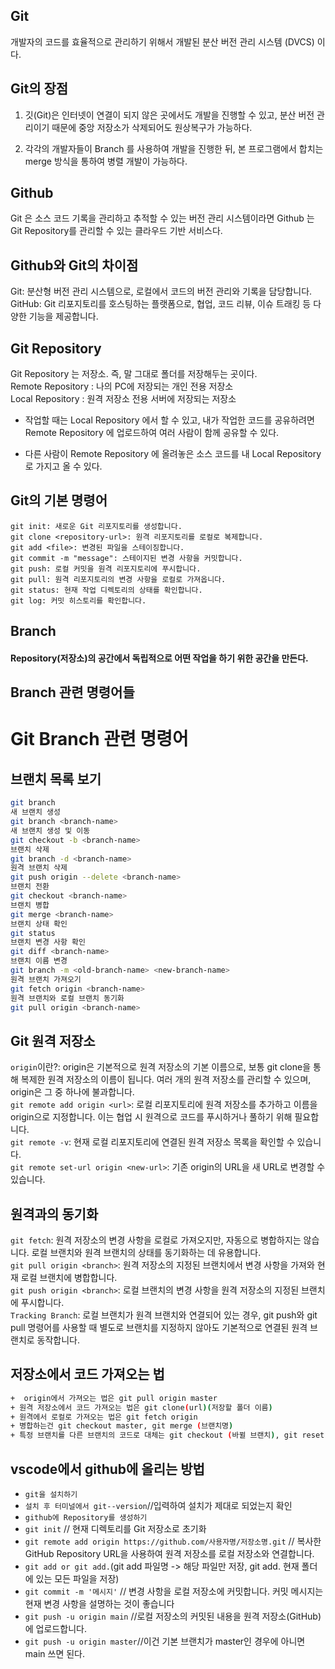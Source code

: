## Git
개발자의 코드를 효율적으로 관리하기 위해서 개발된 분산 버전 관리 시스템 (DVCS) 이다.

## Git의 장점
1. 깃(Git)은 인터넷이 연결이 되지 않은 곳에서도 개발을 진행할 수 있고, 분산 버전 관리이기 때문에 중앙 저장소가 삭제되어도 원상복구가 가능하다.

2. 각각의 개발자들이 Branch 를 사용하여 개발을 진행한 뒤, 본 프로그램에서 합치는 merge 방식을 통하여 병렬 개발이 가능하다.


## Github
Git 은 소스 코드 기록을 관리하고 추적할 수 있는 버전 관리 시스템이라면 Github 는 Git Repository를 관리할 수 있는 클라우드 기반 서비스다.

## Github와 Git의 차이점
Git: 분산형 버전 관리 시스템으로, 로컬에서 코드의 버전 관리와 기록을 담당합니다.\
GitHub: Git 리포지토리를 호스팅하는 플랫폼으로, 협업, 코드 리뷰, 이슈 트래킹 등 다양한 기능을 제공합니다.

## Git Repository
Git Repository 는 저장소. 즉, 말 그대로 폴더를 저장해두는 곳이다.\
Remote Repository : 나의 PC에 저장되는 개인 전용 저장소\
Local Repository : 원격 저장소 전용 서버에 저장되는 저장소
+ 작업할 때는 Local Repository 에서 할 수 있고, 내가 작업한 코드를 공유하려면 Remote Repository 에 업로드하여 여러 사람이 함께 공유할 수 있다.

+ 다른 사람이 Remote Repository 에 올려놓은 소스 코드를 내 Local Repository 로 가지고 올 수 있다.

## Git의 기본 명령어
```git init: 새로운 Git 리포지토리를 생성합니다.```\
```git clone <repository-url>: 원격 리포지토리를 로컬로 복제합니다.```\
```git add <file>: 변경된 파일을 스테이징합니다.```\
```git commit -m "message": 스테이지된 변경 사항을 커밋합니다.```\
```git push: 로컬 커밋을 원격 리포지토리에 푸시합니다.```\
```git pull: 원격 리포지토리의 변경 사항을 로컬로 가져옵니다.```\
```git status: 현재 작업 디렉토리의 상태를 확인합니다.```\
```git log: 커밋 히스토리를 확인합니다.```

## Branch
#### Repository(저장소)의 공간에서 독립적으로 어떤 작업을 하기 위한 공간을 만든다.

## Branch 관련 명령어들
# Git Branch 관련 명령어

## 브랜치 목록 보기
```bash
git branch
새 브랜치 생성
git branch <branch-name>
새 브랜치 생성 및 이동
git checkout -b <branch-name>
브랜치 삭제
git branch -d <branch-name>
원격 브랜치 삭제
git push origin --delete <branch-name>
브랜치 전환
git checkout <branch-name>
브랜치 병합
git merge <branch-name>
브랜치 상태 확인
git status
브랜치 변경 사항 확인
git diff <branch-name>
브랜치 이름 변경
git branch -m <old-branch-name> <new-branch-name>
원격 브랜치 가져오기
git fetch origin <branch-name>
원격 브랜치와 로컬 브랜치 동기화
git pull origin <branch-name>
```
## Git 원격 저장소
```origin```이란?: origin은 기본적으로 원격 저장소의 기본 이름으로, 보통 git clone을 통해 복제한 원격 저장소의 이름이 됩니다. 여러 개의 원격 저장소를 관리할 수 있으며, origin은 그 중 하나에 불과합니다.\
```git remote add origin <url>```: 로컬 리포지토리에 원격 저장소를 추가하고 이름을 origin으로 지정합니다. 이는 협업 시 원격으로 코드를 푸시하거나 풀하기 위해 필요합니다.\
```git remote -v```: 현재 로컬 리포지토리에 연결된 원격 저장소 목록을 확인할 수 있습니다.\
```git remote set-url origin <new-url>```: 기존 origin의 URL을 새 URL로 변경할 수 있습니다.
## 원격과의 동기화
```git fetch```: 원격 저장소의 변경 사항을 로컬로 가져오지만, 자동으로 병합하지는 않습니다. 로컬 브랜치와 원격 브랜치의 상태를 동기화하는 데 유용합니다.\
```git pull origin <branch>```: 원격 저장소의 지정된 브랜치에서 변경 사항을 가져와 현재 로컬 브랜치에 병합합니다.\
```git push origin <branch>```: 로컬 브랜치의 변경 사항을 원격 저장소의 지정된 브랜치에 푸시합니다.\
```Tracking Branch```: 로컬 브랜치가 원격 브랜치와 연결되어 있는 경우, git push와 git pull 명령어를 사용할 때 별도로 브랜치를 지정하지 않아도 기본적으로 연결된 원격 브랜치로 동작합니다.

## 저장소에서 코드 가져오는 법
``` bash
+  origin에서 가져오는 법은 git pull origin master
+ 원격 저장소에서 코드 가져오는 법은 git clone(url)(저장할 폴더 이름)
+ 원격에서 로컬로 가져오는 법은 git fetch origin
+ 병합하는건 git checkout master, git merge (브랜치명)
+ 특정 브랜치를 다른 브랜치의 코드로 대체는 git checkout (바뀔 브랜치), git reset --hard(타깃 브랜치)
```

## vscode에서 github에 올리는 방법
+ ```git을 설치하기```
+ ```설치 후 터미널에서 git--version```//입력하여 설치가 제대로 되었는지 확인
+ ```github에 Repository를 생성하기```
+ ```git init``` // 현재 디렉토리를 Git 저장소로 초기화
+ ```git remote add origin https://github.com/사용자명/저장소명.git``` // 복사한 GitHub Repository URL을 사용하여 원격 저장소를 로컬 저장소와 연결합니다.
+ ```git add or git add.```(git add 파일명 -> 해당 파일만 저장, git add. 현재 폴더에 있는 모든 파일을 저장)
+ ```git commit -m '메시지'``` // 변경 사항을 로컬 저장소에 커밋합니다. 커밋 메시지는 현재 변경 사항을 설명하는 것이 좋습니다
+ ```git push -u origin main``` //로컬 저장소의 커밋된 내용을 원격 저장소(GitHub)에 업로드합니다.
+ ```git push -u origin master```//이건 기본 브랜치가 master인 경우에 아니면 main 쓰면 된다.